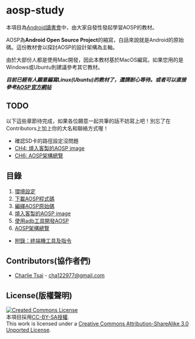 # aosp-study

本項目為[Android讀書會](https://www.facebook.com/groups/523386591081376/)中，由大家自發性發起學習AOSP的教材。

AOSP為**Android Open Source Project**的縮寫，白話來說就是Android的原始碼。這份教材會以探討AOSP的設計架構為主軸。

由於大部份人都是使用Mac開發，因此本教材基於MacOS編寫。如果您用的是Windows或Ubuntu則建議參考其它教材。

***目前已經有人願意編寫Linux(Ubuntu)的教材了，還請耐心等待。或者可以直接參考[AOSP官方網站](https://source.android.com/index.html)***

## TODO

以下這些章節待完成，如果各位願意一起共筆的話不妨寫上吧！別忘了在Contributors上加上你的大名和聯絡方式喔！

* 確認SD卡的路徑設定沒問題
* [CH4: 燒入客製的AOSP image](/ch4_flash)
* [CH6: AOSP架構總覽](/ch6_aosp_overview)

## 目錄

1. [環境設定](/ch1_setup)
2. [下載AOSP程式碼](/ch2_download)
3. [編繹AOSP原始碼](/ch3_build)
4. [燒入客製的AOSP image](/ch4_flash)
5. [使用adb工具開發AOSP](/ch5_adb)
6. [AOSP架構總覽](/ch6_aosp_overview)

* [附錄：終端機工具及指令](/appendix/cli-tools)

## Contributors(協作者們)

* [Charlie Tsai](https://github.com/chatea) - cha122977@gmail.com

## License(版權聲明)

[![Created Commons License](https://i.creativecommons.org/l/by-sa/3.0/88x31.png)](http://creativecommons.org/licenses/by-sa/3.0/)
<br>
本項目採用[CC-BY-SA授權](http://creativecommons.org/licenses/by-sa/3.0/).
<br>
This work is licensed under a [Creative Commons Attribution-ShareAlike 3.0 Unported License](http://creativecommons.org/licenses/by-sa/3.0/).
